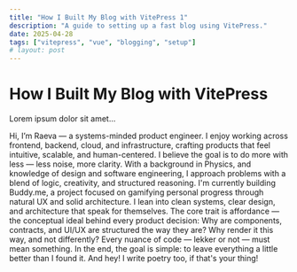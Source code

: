 ```yaml
---
title: "How I Built My Blog with VitePress 1"
description: "A guide to setting up a fast blog using VitePress."
date: 2025-04-28
tags: ["vitepress", "vue", "blogging", "setup"]
# layout: post
---
```


# How I Built My Blog with VitePress

Lorem ipsum dolor sit amet...

  Hi, I’m Raeva — a systems-minded product engineer. I enjoy working across frontend, backend, cloud, and infrastructure, crafting products that feel intuitive, scalable, and human-centered. I believe the goal is to do more with less — less noise, more clarity. With a background in Physics, and knowledge of design and software engineering, I approach problems with a blend of logic, creativity, and structured reasoning. I'm currently building <ExternalLink class="links" href="/buddy" target="_self">Buddy.me</ExternalLink>, a project focused on gamifying personal progress through natural UX and solid architecture. I lean into clean systems, clear design, and architecture that speak for themselves. The core trait is affordance — the conceptual ideal behind every product decision: Why are components, contracts, and UI/UX are structured the way they are? Why render it this way, and not differently? Every nuance of code — lekker or not — must mean something. In the end, the goal is simple: to leave everything a little better than I found it. And hey! I write <ExternalLink class="links" href="/poetry" target="_self">poetry</ExternalLink> too, if that's your thing!